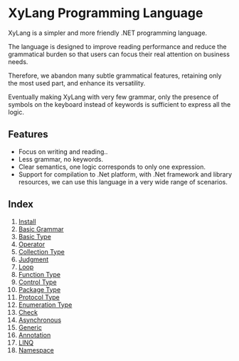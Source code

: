 # XyLang Programming Language
XyLang is a simpler and more friendly .NET programming language.  

The language is designed to improve reading performance and reduce the grammatical burden so that users can focus their real attention on business needs.

Therefore, we abandon many subtle grammatical features, retaining only the most used part, and enhance its versatility.

Eventually making XyLang with very few grammar, only the presence of symbols on the keyboard instead of keywords is sufficient to express all the logic. 

## Features
+ Focus on writing and reading..
+ Less grammar, no keywords.
+ Clear semantics, one logic corresponds to only one expression.
+ Support for compilation to .Net platform, with .Net framework and library resources, we can use this language in a very wide range of scenarios.

## Index
1. [Install](install.md)
1. [Basic Grammar](basic-grammar.md)
1. [Basic Type](basic-type.md)
1. [Operator](operator.md)
1. [Collection Type](collection-type.md)
1. [Judgment](judgment.md)
1. [Loop](loop.md)
1. [Function Type](function-type.md)
1. [Control Type](control-type.md)
1. [Package Type](package-type.md)
1. [Protocol Type](protocol-type.md)
1. [Enumeration Type](enumeration-type.md)
1. [Check](check.md)
1. [Asynchronous](asynchronous.md)
1. [Generic](generic.md)
1. [Annotation](annotation.md)
1. [LINQ](linq.md)
1. [Namespace](namesapce.md)
